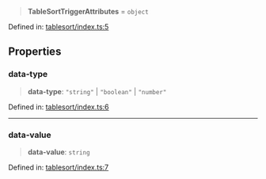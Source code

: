 > **TableSortTriggerAttributes** = `object`

Defined in: [tablesort/index.ts:5](https://github.com/rossrobino/components/blob/main/packages/drab/src/tablesort/index.ts#L5)

## Properties

<a id="data-type"></a>

### data-type

> **data-type**: `"string"` \| `"boolean"` \| `"number"`

Defined in: [tablesort/index.ts:6](https://github.com/rossrobino/components/blob/main/packages/drab/src/tablesort/index.ts#L6)

---

<a id="data-value"></a>

### data-value

> **data-value**: `string`

Defined in: [tablesort/index.ts:7](https://github.com/rossrobino/components/blob/main/packages/drab/src/tablesort/index.ts#L7)
